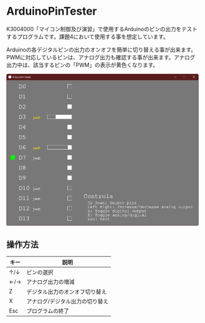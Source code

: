 # ArduinoPinTester
K3004000「マイコン制御及び演習」で使用するArduinoのピンの出力をテストするプログラムです。課題4において使用する事を想定しています。

Arduinoの各デジタルピンの出力のオンオフを簡単に切り替える事が出来ます。PWMに対応しているピンは、アナログ出力も確認する事が出来ます。アナログ出力中は、該当するピンの「PWM」の表示が黄色くなります。

![ArduinoPinTester](README_Images/ArduinoPinTester.jpg)

## 操作方法
| キー | 説明 |
| --- | --- |
| ↑/↓ | ピンの選択 |
| ←/→ | アナログ出力の増減 |
| Z | デジタル出力のオンオフ切り替え |
| X | アナログ/デジタル出力の切り替え |
| Esc | プログラムの終了 |